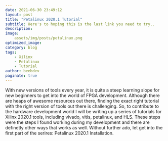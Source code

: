 ```yaml
---
date: 2021-06-30 23:49:12
layout: post
title: "Petalinux 2020.1 Tutorial"
subtitle: Here's to hoping this is the last link you need to try..
description:
image:
    assets/img/posts/petalinux.png
optimized_image:
category: blog
tags:
    - Xilinx
    - Petalinux
    - Tutorial
author: beebdev
paginate: true
---
```

With new versions of tools every year, it is quite a steep learning slope for new beginners to get into the world of FPGA development. Although there are heaps of awesome resources out there, finding the exact right tutorial with the right version of tools out there is challenging. So, to contribute to the hardware development world I will be writing up a series of tutorials for Xilinx 2020.1 tools, including vivado, vitis, petalinux, and HLS. These steps were the steps I found working during my development and there are definetly other ways that works as well. Without further ado, let get into the first part of the serires: Petalinux 2020.1 Installation.